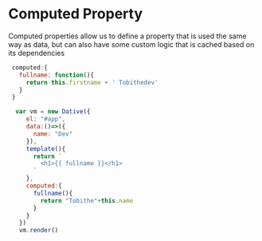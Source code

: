 # Computed Property

Computed properties allow us to define a property that is used the same way as data, but can also have some custom logic that is cached based on its dependencies

```js
 computed:{
   fullname: function(){
     return this.firstname + ' Tobithedev'
   }
 }
```

```js
  var vm = new Dative({
     el: "#app",
     data:()=>({
       name: "Dev"
     }),
     template(){
       return `
         <h1>{{ fullname }}</h1>
       `
     },
     computed:{
       fullname(){
         return "Tobithe"+this.name
       }
     }
   })
   vm.render()
```